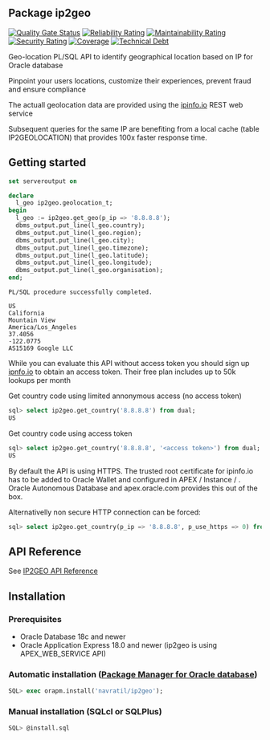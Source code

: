 ## Package ip2geo

[![Quality Gate Status](https://sonarcloud.io/api/project_badges/measure?project=navratil_ip2geo&metric=alert_status)](https://sonarcloud.io/summary/new_code?id=navratil_ip2geo) [![Reliability Rating](https://sonarcloud.io/api/project_badges/measure?project=navratil_ip2geo&metric=reliability_rating)](https://sonarcloud.io/summary/new_code?id=navratil_ip2geo) [![Maintainability Rating](https://sonarcloud.io/api/project_badges/measure?project=navratil_ip2geo&metric=sqale_rating)](https://sonarcloud.io/summary/new_code?id=navratil_ip2geo) [![Security Rating](https://sonarcloud.io/api/project_badges/measure?project=navratil_ip2geo&metric=security_rating)](https://sonarcloud.io/summary/new_code?id=navratil_ip2geo) [![Coverage](https://sonarcloud.io/api/project_badges/measure?project=navratil_ip2geo&metric=coverage)](https://sonarcloud.io/summary/new_code?id=navratil_ip2geo) [![Technical Debt](https://sonarcloud.io/api/project_badges/measure?project=navratil_ip2geo&metric=sqale_index)](https://sonarcloud.io/summary/new_code?id=navratil_ip2geo)

Geo-location PL/SQL API to identify geographical location based on IP for Oracle database 

Pinpoint your users locations, customize their experiences, prevent fraud and ensure compliance

The actuall geolocation data are provided using the [ipinfo.io](https://ipinfo.io) REST web service

Subsequent queries for the same IP are benefiting from a local cache (table IP2GEOLOCATION) that provides 100x faster response time.

## Getting started

```sql
set serveroutput on

declare
  l_geo ip2geo.geolocation_t;
begin
  l_geo := ip2geo.get_geo(p_ip => '8.8.8.8');
  dbms_output.put_line(l_geo.country);
  dbms_output.put_line(l_geo.region);  
  dbms_output.put_line(l_geo.city);    
  dbms_output.put_line(l_geo.timezone);      
  dbms_output.put_line(l_geo.latitude);      
  dbms_output.put_line(l_geo.longitude);      
  dbms_output.put_line(l_geo.organisation);      
end;
```

```
PL/SQL procedure successfully completed.

US
California
Mountain View
America/Los_Angeles
37.4056
-122.0775
AS15169 Google LLC
```

While you can evaluate this API without access token you should sign up [ipnfo.io](https://ipinfo.io/pricing) to obtain an access token.
Their free plan includes up to 50k lookups per month

Get country code using limited annonymous access (no access token)
```sql
sql> select ip2geo.get_country('8.8.8.8') from dual;                    
US
```
Get country code using access token
```sql
sql> select ip2geo.get_country('8.8.8.8', '<access token>') from dual;
US
```  

By default the API is using HTTPS. The trusted root certificate for ipinfo.io has to be added to Oracle Wallet and configured in APEX / Instance / .
Oracle Autonomous Database and apex.oracle.com provides this out of the box.
  
Alternativelly non secure HTTP connection can be forced:
```sql
sql> select ip2geo.get_country(p_ip => '8.8.8.8', p_use_https => 0) from dual;
```

## API Reference 

See [IP2GEO API Reference](api-reference.md)

## Installation

### Prerequisites

- Oracle Database 18c and newer
- Oracle Application Express 18.0 and newer (ip2geo is using APEX_WEB_SERVICE API)

### Automatic installation ([Package Manager for Oracle database](https://orapm.com))

```sql
SQL> exec orapm.install('navratil/ip2geo');
```

### Manual installation (SQLcl or SQLPlus)

```sql
SQL> @install.sql
```

